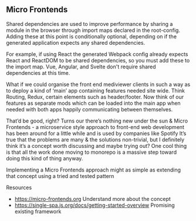 ## Micro Frontends

Shared dependencies are used to improve performance by sharing a module in the browser through import maps declared in the root-config. Adding these at this point is conditionally optional, depending on if the generated application expects any shared dependencies.

For example, if using React the generated Webpack config already expects React and ReactDOM to be shared dependencies, so you must add these to the import map. Vue, Angular, and Svelte don't require shared dependencies at this time.

What if we could organise the front end mediviewer clients in such a way as to deploy a kind of ‘main’ app containing features needed site wide. Think Routing, Redux, certain elements such as header/footer. Now think of our features as separate mods which can be loaded into the main app when needed with both apps happily communicating between themselves.

That’d be good, right? Turns our there’s nothing new under the sun & Micro Frontends - a microservice style approach to front-end web development has been around for a little while and is used by companies like Spotify It’s true that the problems are many & the solutions non-trivial, but I definitely think it’s a concept worth discussing and maybe trying out?
One cool thing is that all the work done moving to monorepo is a massive step toward doing this kind of thing anyway.

Implementing a Micro Frontends approach might as simple as extending that concept using a tried and tested pattern

Resources

-   https://micro-frontends.org Understand more about the concept
-   https://single-spa.js.org/docs/getting-started-overview Promising existing framework
